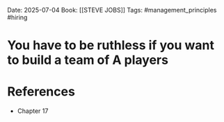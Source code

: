 Date: 2025-07-04
Book: [[STEVE JOBS]]
Tags: #management_principles #hiring 
# You have to be ruthless if you want to build a team of A players


# References
- Chapter 17